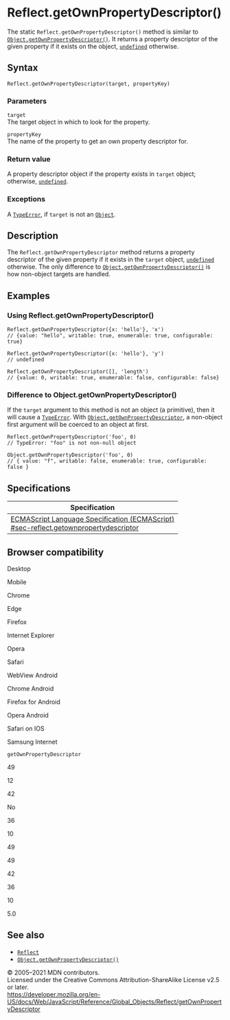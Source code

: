 Reflect.getOwnPropertyDescriptor()
==================================

The static `Reflect.getOwnPropertyDescriptor()` method is similar to [`Object.getOwnPropertyDescriptor()`](../object/getownpropertydescriptor). It returns a property descriptor of the given property if it exists on the object, [`undefined`](../undefined) otherwise.

Syntax
------

    Reflect.getOwnPropertyDescriptor(target, propertyKey)

### Parameters

`target`  
The target object in which to look for the property.

`propertyKey`  
The name of the property to get an own property descriptor for.

### Return value

A property descriptor object if the property exists in `target` object; otherwise, [`undefined`](../undefined).

### Exceptions

A [`TypeError`](../typeerror), if `target` is not an [`Object`](../object).

Description
-----------

The `Reflect.getOwnPropertyDescriptor` method returns a property descriptor of the given property if it exists in the `target` object, [`undefined`](../undefined) otherwise. The only difference to [`Object.getOwnPropertyDescriptor()`](../object/getownpropertydescriptor) is how non-object targets are handled.

Examples
--------

### Using Reflect.getOwnPropertyDescriptor()

    Reflect.getOwnPropertyDescriptor({x: 'hello'}, 'x')
    // {value: "hello", writable: true, enumerable: true, configurable: true}

    Reflect.getOwnPropertyDescriptor({x: 'hello'}, 'y')
    // undefined

    Reflect.getOwnPropertyDescriptor([], 'length')
    // {value: 0, writable: true, enumerable: false, configurable: false}

### Difference to Object.getOwnPropertyDescriptor()

If the `target` argument to this method is not an object (a primitive), then it will cause a [`TypeError`](../typeerror). With [`Object.getOwnPropertyDescriptor`](../object/getownpropertydescriptor), a non-object first argument will be coerced to an object at first.

    Reflect.getOwnPropertyDescriptor('foo', 0)
    // TypeError: "foo" is not non-null object

    Object.getOwnPropertyDescriptor('foo', 0)
    // { value: "f", writable: false, enumerable: true, configurable: false }

Specifications
--------------

<table><thead><tr class="header"><th>Specification</th></tr></thead><tbody><tr class="odd"><td><a href="https://tc39.es/ecma262/#sec-reflect.getownpropertydescriptor">ECMAScript Language Specification (ECMAScript)<br />
<span class="small">#sec-reflect.getownpropertydescriptor</span></a></td></tr></tbody></table>

Browser compatibility
---------------------

Desktop

Mobile

Chrome

Edge

Firefox

Internet Explorer

Opera

Safari

WebView Android

Chrome Android

Firefox for Android

Opera Android

Safari on IOS

Samsung Internet

`getOwnPropertyDescriptor`

49

12

42

No

36

10

49

49

42

36

10

5.0

See also
--------

-   [`Reflect`](../reflect)
-   [`Object.getOwnPropertyDescriptor()`](../object/getownpropertydescriptor)

© 2005–2021 MDN contributors.  
Licensed under the Creative Commons Attribution-ShareAlike License v2.5 or later.  
<a href="https://developer.mozilla.org/en-US/docs/Web/JavaScript/Reference/Global_Objects/Reflect/getOwnPropertyDescriptor" class="_attribution-link">https://developer.mozilla.org/en-US/docs/Web/JavaScript/Reference/Global_Objects/Reflect/getOwnPropertyDescriptor</a>
